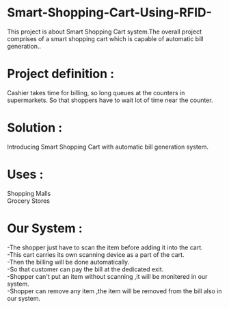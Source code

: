 # Smart-Shopping-Cart-Using-RFID-
This project is about Smart Shopping Cart system.The overall project comprises of a smart shopping cart which is capable of automatic bill generation..

# Project definition :
Cashier takes time for billing, so long queues at the counters in supermarkets. So that shoppers have to wait lot of time near the counter.

# Solution :
Introducing Smart Shopping Cart with automatic bill generation system.

# Uses :
Shopping Malls </br>
Grocery Stores </br>

# Our System :
  -The shopper just have to scan the item before adding it into the cart. </br>
  -This cart carries its own scanning device as a part of the cart.</br>
  -Then the billing will be done automatically.</br>
  -So that customer can pay the bill at the dedicated exit.</br>
  -Shopper can't put an item without scanning ,it will be monitered in our system.</br>
  -Shopper can remove any item ,the item will be removed from the bill also in our system.</br>
